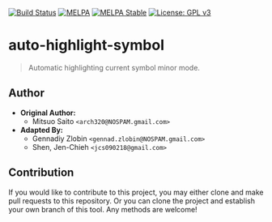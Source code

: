 [![Build Status](https://travis-ci.com/jcs-elpa/auto-rename-tag.svg?branch=master)](https://travis-ci.com/jcs-elpa/auto-rename-tag)
[![MELPA](https://melpa.org/packages/auto-highlight-symbol-badge.svg)](https://melpa.org/#/auto-highlight-symbol)
[![MELPA Stable](https://stable.melpa.org/packages/auto-highlight-symbol-badge.svg)](https://stable.melpa.org/#/auto-highlight-symbol)
[![License: GPL v3](https://img.shields.io/badge/License-GPL%20v3-blue.svg)](https://www.gnu.org/licenses/gpl-3.0)

# auto-highlight-symbol
> Automatic highlighting current symbol minor mode.

## Author

* **Original Author:** 
  - Mitsuo Saito `<arch320@NOSPAM.gmail.com>`
* **Adapted By:** 
  - Gennadiy Zlobin `<gennad.zlobin@NOSPAM.gmail.com>`
  - Shen, Jen-Chieh `<jcs090218@gmail.com>`

## Contribution

If you would like to contribute to this project, you may either
clone and make pull requests to this repository. Or you can
clone the project and establish your own branch of this tool.
Any methods are welcome!
